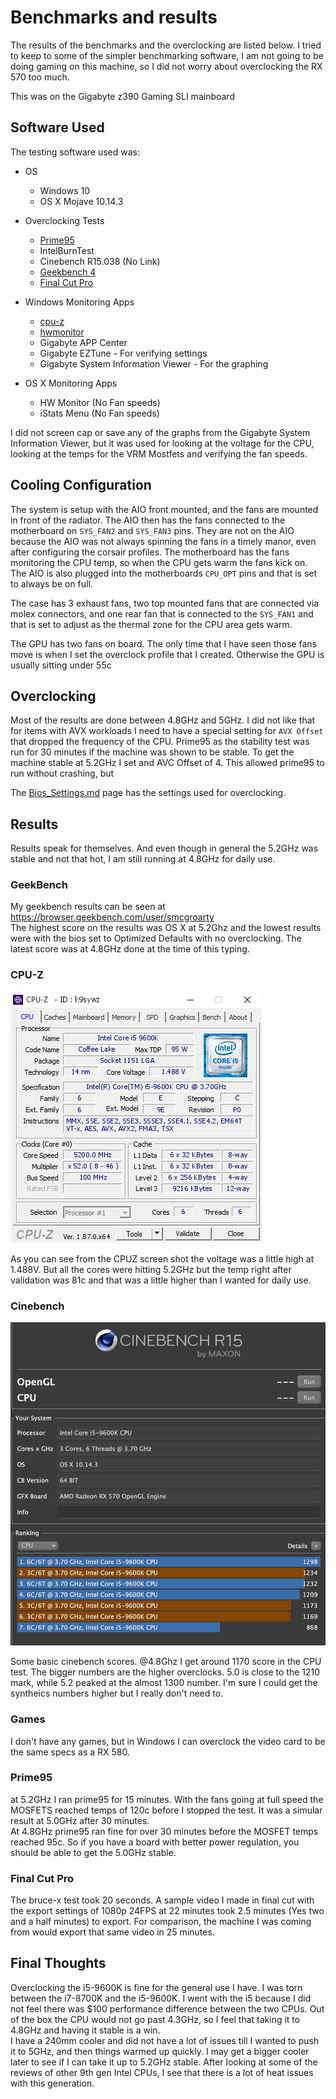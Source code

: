# Benchmarks and results
The results of the benchmarks and the overclocking are listed below. I tried to keep to some of the simpler benchmarking software, I am not going to be doing gaming on this machine, so I did not worry about overclocking the RX 570 too much.

This was on the Gigabyte z390 Gaming SLI mainboard

## Software Used
The testing software used was:
* OS
  * Windows 10
  * OS X Mojave 10.14.3


* Overclocking Tests
  * [Prime95](https://www.mersenne.org/download/)
  * IntelBurnTest
  * Cinebench R15.038 (No Link)
  * [Geekbench 4](https://www.geekbench.com/)
  * [Final Cut Pro](https://www.apple.com/final-cut-pro/)


* Windows Monitoring Apps
  * [cpu-z](https://www.cpuid.com/softwares/cpu-z.html)
  * [hwmonitor](https://www.cpuid.com/softwares/hwmonitor.html)
  * Gigabyte APP Center
  * Gigabyte EZTune - For verifying settings
  * Gigabyte System Information Viewer - For the graphing


* OS X Monitoring Apps
  * HW Monitor (No Fan speeds)
  * iStats Menu (No Fan speeds)

I did not screen cap or save any of the graphs from the Gigabyte System Information Viewer, but it was used for looking at the voltage for the CPU, looking at the temps for the VRM Mostfets and verifying the fan speeds.

## Cooling Configuration
The system is setup with the AIO front mounted, and the fans are mounted in front of the radiator. The AIO then has the fans connected to the motherboard on `SYS_FAN2` and `SYS_FAN3` pins. They are not on the AIO because the AIO was not always spinning the fans in a timely manor, even after configuring the corsair profiles. The motherboard has the fans monitoring the CPU temp, so when the CPU gets warm the fans kick on. The AIO is also plugged into the motherboards `CPU_OPT` pins and that is set to always be on full.

The case has 3 exhaust fans, two top mounted fans that are connected via molex connectors, and one rear fan that is connected to the `SYS_FAN1` and that is set to adjust as the thermal zone for the CPU area gets warm.

The GPU has two fans on board. The only time that I have seen those fans move is when I set the overclock profile that I created. Otherwise the GPU is usually sitting under 55c

## Overclocking
Most of the results are done between 4.8GHz and 5GHz. I did not like that for items with AVX workloads I need to have a special setting for `AVX Offset` that dropped the frequency of the CPU. Prime95 as the stability test was run for 30 minutes if the machine was shown to be stable. To get the machine stable at 5.2GHz I set and AVC Offset of 4. This allowed prime95 to run without crashing, but

The [Bios_Settings.md](Bios_Settings.md) page has the settings used for overclocking.

## Results
Results speak for themselves. And even though in general the 5.2GHz was stable and not that hot, I am still running at 4.8GHz for daily use.

### GeekBench
My geekbench results can be seen at https://browser.geekbench.com/user/smcgroarty <br>
The highest score on the results was OS X at 5.2Ghz and the lowest results were with the bios set to Optimized Defaults with no overclocking. The latest score was at 4.8GHz done at the time of this typing.


### CPU-Z
![alt text](images/cpuz.png "CPU Z Results")<br>

As you can see from the CPUZ screen shot the voltage was a little high at 1.488V. But all the cores were hitting 5.2GHz but the temp right after validation was 81c and that was a little higher than I wanted for daily use.

### Cinebench
![alt text](images/cinebench.png "CineBench Results")<br>

Some basic cinebench scores. @4.8Ghz I get around 1170 score in the CPU test. The bigger numbers are the higher overclocks. 5.0 is close to the 1210 mark, while 5.2 peaked at the almost 1300 number. I'm sure I could get the syntheics numbers higher but I really don't need to.

### Games
I don't have any games, but in Windows I can overclock the video card to be the same specs as a RX 580.

### Prime95
at 5.2GHz I ran prime95 for 15 minutes. With the fans going at full speed the MOSFETS reached temps of 120c before I stopped the test. It was a simular result at 5.0GHz after 30 minutes. <br>
At 4.8GHz prime95 ran fine for over 30 minutes before the MOSFET temps reached 95c. So if you have a board with better power regulation, you should be able to get the 5.0GHz stable.

### Final Cut Pro
The bruce-x test took 20 seconds. A sample video I made in final cut with the export settings of 1080p 24FPS at 22 minutes took 2.5 minutes (Yes two and a half minutes) to export. For comparison, the machine I was coming from would export that same video in 25 minutes.

## Final Thoughts
Overclocking the i5-9600K is fine for the general use I have. I was torn between the i7-8700K and the i5-9600K. I went with the i5 because I did not feel there was $100 performance difference between the two CPUs. Out of the box the CPU would not go past 4.3GHz, so I feel that taking it to 4.8GHz and having it stable is a win. <br>
I have a 240mm cooler and did not have a lot of issues till I wanted to push it to 5GHz, and then things warmed up quickly. I may get a bigger cooler later to see if I can take it up to 5.2GHz stable. After looking at some of the reviews of other 9th gen Intel CPUs, I see that there is a lot of heat issues with this generation. 

